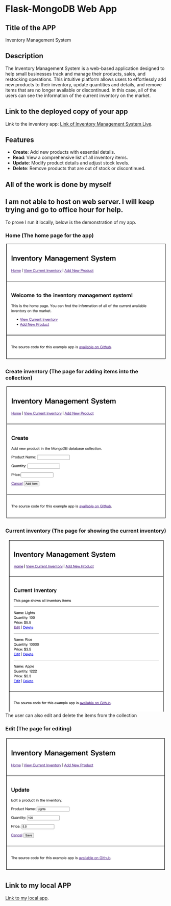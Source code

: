 # Flask-MongoDB Web App

## Title of the APP
Inventory Management System

## Description

The Inventory Management System is a web-based application designed to help small businesses track and manage their products, sales, and restocking operations. This intuitive platform allows users to effortlessly add new products to their inventory, update quantities and details, and remove items that are no longer available or discontinued. In this case, all of the users can see the information of the current inventory on the market.

## Link to the deployed copy of your app
Link to the inventory app: [Link of Inventory Management System Live](https://i6.cims.nyu.edu/~jj3174/7-web-app-MichaelJiang/flask.cgi).

## Features

- **Create**: Add new products with essential details.
- **Read**: View a comprehensive list of all inventory items.
- **Update**: Modify product details and adjust stock levels.
- **Delete**: Remove products that are out of stock or discontinued.

## All of the work is done by myself

## I am not able to host on web server. I will keep trying and go to office hour for help.
To prove I run it locally, below is the demonstration of my app.

### Home (The home page for the app)
![Home](./images/Home.jpg)

### Create inventory (The page for adding items into the collection)
![Create](./images/Create.jpg)

### Current inventory (The page for showing the current inventory)
![inventory](./images/Current_Inventory.jpg)
The user can also edit and delete the items from the collection

### Edit (The page for editing)
![edit](./images/Edit_Delete.jpg)

## Link to my local APP
[Link to my local app](http://127.0.0.1:5020).